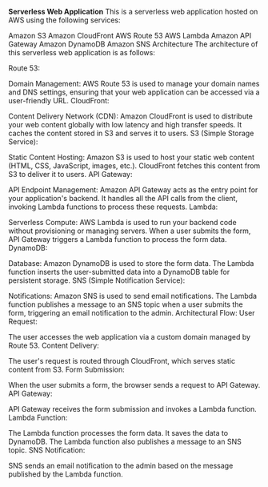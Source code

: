 **Serverless Web Application**
This is a serverless web application hosted on AWS using the following services:

Amazon S3
Amazon CloudFront
AWS Route 53
AWS Lambda
Amazon API Gateway
Amazon DynamoDB
Amazon SNS
Architecture
The architecture of this serverless web application is as follows:

Route 53:

Domain Management: AWS Route 53 is used to manage your domain names and DNS settings, ensuring that your web application can be accessed via a user-friendly URL.
CloudFront:

Content Delivery Network (CDN): Amazon CloudFront is used to distribute your web content globally with low latency and high transfer speeds. It caches the content stored in S3 and serves it to users.
S3 (Simple Storage Service):

Static Content Hosting: Amazon S3 is used to host your static web content (HTML, CSS, JavaScript, images, etc.). CloudFront fetches this content from S3 to deliver it to users.
API Gateway:

API Endpoint Management: Amazon API Gateway acts as the entry point for your application's backend. It handles all the API calls from the client, invoking Lambda functions to process these requests.
Lambda:

Serverless Compute: AWS Lambda is used to run your backend code without provisioning or managing servers. When a user submits the form, API Gateway triggers a Lambda function to process the form data.
DynamoDB:

Database: Amazon DynamoDB is used to store the form data. The Lambda function inserts the user-submitted data into a DynamoDB table for persistent storage.
SNS (Simple Notification Service):

Notifications: Amazon SNS is used to send email notifications. The Lambda function publishes a message to an SNS topic when a user submits the form, triggering an email notification to the admin.
Architectural Flow:
User Request:

The user accesses the web application via a custom domain managed by Route 53.
Content Delivery:

The user's request is routed through CloudFront, which serves static content from S3.
Form Submission:

When the user submits a form, the browser sends a request to API Gateway.
API Gateway:

API Gateway receives the form submission and invokes a Lambda function.
Lambda Function:

The Lambda function processes the form data. It saves the data to DynamoDB.
The Lambda function also publishes a message to an SNS topic.
SNS Notification:

SNS sends an email notification to the admin based on the message published by the Lambda function.
